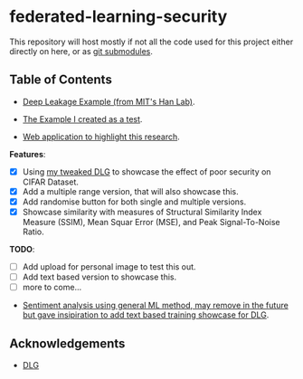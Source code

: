 # federated-learning-security

This repository will host mostly if not all the code used for this project either directly on here, or as [git submodules](https://git-scm.com/book/en/v2/Git-Tools-Submodules).

## Table of Contents

- [Deep Leakage Example (from MIT's Han Lab)](https://github.com/mit-han-lab/dlg).

- [The Example I created as a test](https://github.com/harrysharma1/federated-learning-analysis).

- [Web application to highlight this research](https://github.com/harrysharma1/federated-learning-results).

__Features__:
- [x] Using [my tweaked DLG](https://github.com/harrysharma1/federated-learning-analysis) to showcase the effect of poor security on CIFAR Dataset.
- [x] Add a multiple range version, that will also showcase this.
- [x] Add randomise button for both single and multiple versions.
- [x] Showcase similarity with measures of Structural Similarity Index Measure (SSIM), Mean Squar Error (MSE), and Peak Signal-To-Noise Ratio.

__TODO__:
- [ ] Add upload for personal image to test this out.
- [ ] Add text based version to showcase this.
- [ ] more to come...

- [Sentiment analysis using general ML method, may remove in the future but gave insipiration to add text based training showcase for DLG](https://github.com/harrysharma1/sentiment-analysis).

## Acknowledgements

- [DLG](https://github.com/mit-han-lab/dlg)